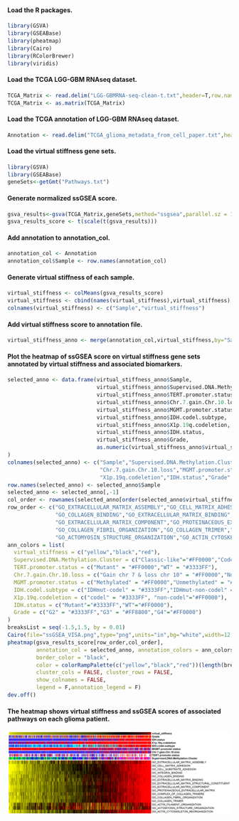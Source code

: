 #### Load the R packages.

```R
library(GSVA)
library(GSEABase)
library(pheatmap)
library(Cairo)
library(RColorBrewer)
library(viridis)
```

#### Load the TCGA LGG-GBM RNAseq dataset.

```R
TCGA_Matrix <- read.delim("LGG-GBMRNA-seq-clean-t.txt",header=T,row.names = 1)
TCGA_Matrix <- as.matrix(TCGA_Matrix)
```

#### Load the TCGA annotation of LGG-GBM RNAseq dataset.

```R
Annotation <- read.delim("TCGA_glioma_metadata_from_cell_paper.txt",header=T,row.names = 1,na.strings = "NA")
```

#### Load the virtual stiffness gene sets.

```R
library(GSVA)
library(GSEABase)
geneSets<-getGmt("Pathways.txt")
```

#### Generate normalized ssGSEA score.

```R
gsva_results<-gsva(TCGA_Matrix,geneSets,method="ssgsea",parallel.sz = 10,verbose = TRUE)
gsva_results_score <- t(scale(t(gsva_results)))
```

#### Add annotation to annotation_col.

```R
annotation_col <- Annotation
annotation_col$Sample <- row.names(annotation_col)
```

#### Generate virtual stiffness of each sample.

```R
virtual_stiffness <- colMeans(gsva_results_score)
virtual_stiffness <- cbind(names(virtual_stiffness),virtual_stiffness)
colnames(virtual_stiffness) <- c("Sample","virtual_stiffness")
```

#### Add virtual stiffness score to annotation file.

```R
virtual_stiffness_anno <- merge(annotation_col,virtual_stiffness,by="Sample",all=FALSE)
```

#### Plot the heatmap of ssGSEA score on virtual stiffness gene sets annotated by virtual stiffness and associated biomarkers.

```R
selected_anno <- data.frame(virtual_stiffness_anno$Sample,
                            virtual_stiffness_anno$Supervised.DNA.Methylation.Cluster,
                            virtual_stiffness_anno$TERT.promoter.status,
                            virtual_stiffness_anno$Chr.7.gain.Chr.10.loss,
                            virtual_stiffness_anno$MGMT.promoter.status,
                            virtual_stiffness_anno$IDH.codel.subtype,
                            virtual_stiffness_anno$X1p.19q.codeletion,
                            virtual_stiffness_anno$IDH.status,
                            virtual_stiffness_anno$Grade,
                            as.numeric(virtual_stiffness_anno$virtual_stiffness)
)
colnames(selected_anno) <- c("Sample","Supervised.DNA.Methylation.Cluster","TERT.promoter.status",
                             "Chr.7.gain.Chr.10.loss","MGMT.promoter.status","IDH.codel.subtype",
                             "X1p.19q.codeletion","IDH.status","Grade","virtual_stiffness")
row.names(selected_anno) <- selected_anno$Sample
selected_anno <- selected_anno[,-1]
col_order <- rownames(selected_anno[order(selected_anno$virtual_stiffness),])
row_order <- c("GO_EXTRACELLULAR_MATRIX_ASSEMBLY","GO_CELL_MATRIX_ADHESION","GO_CELL_SUBSTRATE_ADHESION","GO_INTEGRIN_BINDING",
               "GO_COLLAGEN_BINDING","GO_EXTRACELLULAR_MATRIX_BINDING","GO_EXTRACELLULAR_MATRIX_STRUCTURAL_CONSTITUENT",
               "GO_EXTRACELLULAR_MATRIX_COMPONENT","GO_PROTEINACEOUS_EXTRACELLULAR_MATRIX","GO_COMPLEX_OF_COLLAGEN_TRIMERS",
               "GO_COLLAGEN_FIBRIL_ORGANIZATION","GO_COLLAGEN_TRIMER","GO_ACTIN_FILAMENT_ORGANIZATION",
               "GO_ACTOMYOSIN_STRUCTURE_ORGANIZATION","GO_ACTIN_CYTOSKELETON_REORGANIZATION")
ann_colors = list(
  virtual_stiffness = c("yellow","black","red"),
  Supervised.DNA.Methylation.Cluster = c("Classic-like"="#FF0000","Codel"="#00FF00","G-CIMP-high"="#0000FF","G-CIMP-low"="#FFFF00","LGm6-GBM"="#FF8000","Mesenchymal-like"="#FF00FF","PA-like"="#00FFFF"),
  TERT.promoter.status = c("Mutant" = "#FF0000","WT" = "#3333FF"),
  Chr.7.gain.Chr.10.loss = c("Gain chr 7 & loss chr 10" = "#FF0000","No combined CNA" = "#3333FF"),
  MGMT.promoter.status = c("Methylated" = "#FF0000","Unmethylated" = "#3333FF"),
  IDH.codel.subtype = c("IDHmut-codel" = "#3333FF","IDHmut-non-codel" = "#00FFFF","IDHwt" = "#FF0000"),
  X1p.19q.codeletion = c("codel" = "#3333FF", "non-codel"="#FF0000"),
  IDH.status = c("Mutant"="#3333FF","WT"="#FF0000"),
  Grade = c("G2" = "#3333FF","G3" = "#FF8800","G4"="#FF0000")
)
breaksList = seq(-1.5,1.5, by = 0.01)
Cairo(file="ssGSEA_VISA.png",type="png",units="in",bg="white",width=12,height=4.5,pointsize=10,dpi=300)
pheatmap(gsva_results_score[row_order,col_order],
         annotation_col = selected_anno, annotation_colors = ann_colors,
         border_color = "black",
         color = colorRampPalette(c("yellow","black","red"))(length(breaksList)), breaks = breaksList,
         cluster_cols = FALSE, cluster_rows = FALSE,
         show_colnames = FALSE,
         legend = F,annotation_legend = F)
dev.off()
```

#### The heatmap shows virtual stiffness and ssGSEA scores of associated pathways on each glioma patient.

![ssGSEA_VISA.png](https://github.com/SiyiWanggou/Vitural-Stiffness-Algorithm/blob/main/Results/ssGSEA_VISA.png)